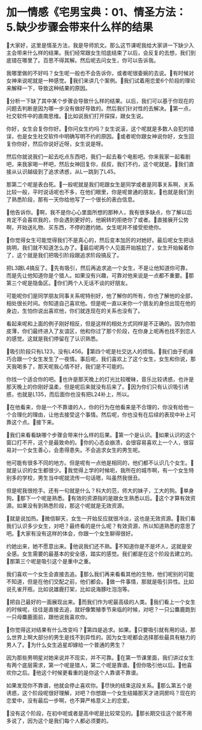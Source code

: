 # 加一情感《宅男宝典：01、情圣方法：5.缺少步骤会带来什么样的结果

🎼大家好，这里是情圣方法，我是导师凯文。那么这节课呢我给大家讲一下缺少入主会带来什么样的结果。我们经常跟女生彻底结束了以后，会反复的去想，我们到底错在哪里了。百思不得其解。然后呢去问女生，你可以告诉我。

我哪里做的不好吗？女生呢一般也不会告诉你，或者呢很委婉的去说。🎼有时候对女神来说呢就是一种感觉。🎼我们来讲几个案例。🎼我们试着用恋爱6个阶段的理论来解释一下，导致这种结果的原因。

🎼分析一下缺了其中某个步骤会导致什么样的结果。以后，我们可以基于你现在的问题去判断是因为哪一步没有做好导致的。然后我们针对性的去解决。🎼第一点，社交软件中的直南思维。🎼比如说我们打开探探，跟女生说。

你好，女生会复你你好。🎼你问女生约吗？女生说滚，这个呢就是多数人会犯的错误，也是女生社交软件中明确写明不约的原因。🎼或者呢你跟女神说你好，女生回复你你好，然后你说好近呀，女生说是呀。

然后你就说我们一起去吃点东西吧，我们一起去看个电影吧。你来我家一起看剧吧，来我家喝一杯吧，然后女神回复你，叔叔，我们不约，这个呢就是。🎼我们直接从认识越级到了追求诱惑，从L一跳到了L45。

那第二个呢是表白死。🎼一般呢就是我们呃跟女生是同学或者是同事关系啊，关系比较一般，平时说话呢也不多，在他们眼里，你是呢普通的朋友。🎼也就是我们到了熟悉阶段，那有一天你给他写了一个很长的表白信息。

🎼他告诉你。🎼啊，我不是你心心里面所想的那种人，我有很多缺点，你了解以后肯定不会喜欢我的，你会遇到更好的，他婉转的拒绝你了或者。🎼直接展开公势啊，开始送礼物、买东西，不停的邀约她。女生呢并不接受拒绝你。

🎼你觉得女生可能觉得我们不是真心的，然后变本加厉的对她好。最后呢女生把话挑明，我们就不知道怎么办了。🎼最后呢两个人见面开始尴尬了，女生开始躲着你了，这个就是我们把吸引阶段跟追求阶段搞反了。

把L3跟L4搞反了。🎼先有吸引，然后再追求追一个女生，不是让他知道你可靠，而是先让他知道你是个猎人。如果没有兴趣，可靠对他来说是一点都不重要。🎼那第三个呢是隐鱼区。🎼你们两个人无话不谈的好朋友。

可能呢你们是同学朋友同事关系呢特别好，他了解你的所有，你也了解他的全部，相处很长时间。你知道自己喜欢他。但是呢一直以来你一个朋友的身份出现在他的身边，生怕你说出喜欢他，你们就连现在的关系也没有了。

看起来呢和上面的例子刚好相反，但是这样的相处方式同样是不正确的。因为你脸皮薄，你们最终进入了友谊区，他和你过了那个阶段，在你身上呢再也找不到恋人的感觉。这就是我们停留在了认识熟悉。

🎼吸引阶段只有L123，没有L456。🎼第四个呢是社交达人的烦恼。🎼我们由于机缘巧合跟一个女生发生了一夜情。事后呢，我们喜欢上了这个女生，女生和你说，那天我喝多了，那天呢我心情不好，我们是不可能的。

你找一个适合你的吧。🎼也许是那天晚上的灯光比较暧昧，音乐比较诱惑，也许是那天晚上的你刚好温柔，但是呢后来就没有后来了。🎼因为你们只有认识吸引诱惑，也就是L135，而后面你也没有把L24补上，所以。

🎼在他看来，你是一个不靠谱的人，你的行为在他看来是不合理的，你没有给他一个合理化的理由，让他去接受这个事情。然后呢，你也没有在后续的表现中补上可靠这个点。🎼接下来。

🎼我们来看看缺哪个步骤会带来什么样的后果。🎼第一个是认识。🎼如果认识的这个窗口打不开，这个是最致命的。🎼你的心态会崩溃，会很容易喜欢上一个人，很容易对一个女生善心，会患得患失。不会追求女生的男生呢。

他可能有很多不同的地方。但是呢有一点他是相同的，他们都不认识几个女生。🎼就是认识的女生都很少。🎼我觉得上学的时候呃，我所在的城市啊，有一个女生特别多的学校，男生当中呢就流传一句话嗯，叫虽然我很丑。

但是呢我很抢手。还有一句就是什么？科大的范，师大的妹子，工大的狗。🎼单身狗。🎼那下一个呢是熟悉。🎼有效的资源指的是跟女生熟悉以后。🎼这个才算有效资源。如果没有到熟悉阶段，那这个呢就是无效资源。

🎼就是说加热。🎼微信聊天，女生一开始反应就很冷淡，这也是无效资源。🎼我们看我们认识多少女生，对吧？最终看的是什么呢？有效资源，所以知道熟悉的意思了吧。🎼大家有没有这样的体会，你跟一个女生聊得很好。

约她出来，她不愿意出来。🎼他说我们还不熟。🎼不知道你是不是坏人，这就是安全感。女生需要的最基本的安全感，踏实的感觉。我们都是在这个阶段去建立的。🎼那第三个呢是吸引这个是重中之重。

我们喜欢一个女生会直接去追。🎼那么我们再来看看其他的生物，他们呢别的可能不知道，但是在他们交配之前，他们都会。🎼做一件事情，那就是吸引异性。比如说孔雀开瓶，比如说雄鹿打架，比如说海豚吐泡泡等。

🎼把自己最好的一面展现出来。🎼而我们作为呢最高级的人类。🎼我们看上一个女生的时候呢，往往是直接去追，就好像繁殖季节来临的时候，对吧？一只公麋鹿跑到一只母麋鹿面前，跟他说我喜欢你。

🎼你觉得这对结果有什么改变吗？🎼第四是追求。如果。🎼只要吸引就有用的话，那么世界上啊大部分的男生是找不到异性的。因为女生呢都会选择那些最具有魅力的男人了。🎼为什么女生追星却嫁给一个普通的男生？

因为那些男明星对她来说并不现实，并不可靠。🎼在第一节课里面，我们讲过女生有两个底层需求，第一个呢是猎人，第二个呢是靠谱。🎼但你吸引他以后。🎼他喜欢你之后。🎼他这个时候更看重的是你这个人靠谱不靠谱。

如果发现你不靠谱，他就会停止喜欢你。🎼尽快的结束这段关系。🎼那么第五个是诱惑，这个阶段呢很好理解，对吧？你想跟一个女生结婚那天才进洞房吗？现在的恋爱中，没有最后一步啊，也不算严格意义上的恋爱。

🎼没有这个阶段，在初中呢或者是高中呢是比较常见的。🎼那长期交往这个就不用多说了，因为这个是我们每个人都必须要的。

